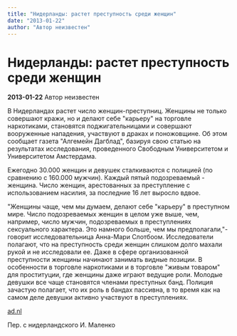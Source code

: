 ```yaml
---
title: "Нидерланды: растет преступность среди женщин"
date: "2013-01-22"
author: "Автор неизвестен"
---
```


# Нидерланды: растет преступность среди женщин

**2013-01-22** Автор неизвестен

В Нидерландах растет число женщин-преступниц. Женщины не только совершают кражи, но и делают себе "карьеру" на торговле наркотиками, становятся поджигательницами и совершают вооруженные нападения, участвуют в драках и поножовщине. Об этом сообщает газета "Алгемейн Дагблад", базируя свою статью на результатах исследования, проведенного Свободным Университетом и Университетом Амстердама.

Ежегодно 30.000 женщин и девушек сталкиваются с полицией (по сравнению с 160.000 мужчин). Каждый пятый подозреваемый - женщина. Число женщин, арестованных за преступление с использованием насилия, за последние 16 лет выросло вдвое.

"Женщины чаще, чем мы думаем, делают себе "карьеру" в преступном мире. Число подозреваемых женщин в целом уже выше, чем, например, число мужчин, подозреваемых в преступлениях сексуального характера. Это намного больше, чем мы предполагали,"- говорит исследовательница Анна-Мари Слотбоом. Исследователи полагают, что на преступность среди женщин слишком долго махали рукой и не исследовали ее. Даже в сфере организованной преступности женщины начинают занимать видные позиции. В особенности в торговле наркотиками и в торговле "живым товаром" для проституции, где женщины даже играют ведущие роли. Молодые девушки все чаще становятся членами преступных банд. Полиция зачастую полагает, что их роль в бандах пассивна, в то время как на самом деле девушки активно участвуют в преступлениях.

[ad.nl](http://www.ad.nl/ad/nl/1012/Nederland/article/detail/3380953/2013/01/22/Crimineel-is-steeds-vaker-vrouw.dhtml)

Пер. с нидерландского И. Маленко